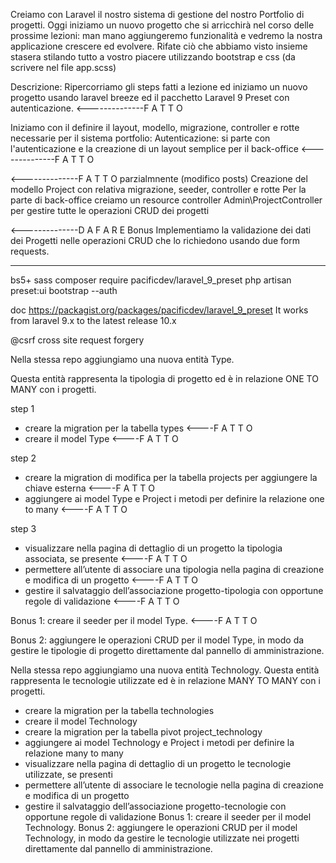 Creiamo con Laravel il nostro sistema di gestione del nostro Portfolio di progetti.
Oggi iniziamo un nuovo progetto che si arricchirà nel corso delle prossime lezioni: man mano aggiungeremo funzionalità e vedremo la nostra applicazione crescere ed evolvere.
Rifate ciò che abbiamo visto insieme stasera stilando tutto a vostro piacere utilizzando bootstrap e css (da scrivere nel file app.scss)

Descrizione:
Ripercorriamo gli steps fatti a lezione ed iniziamo un nuovo progetto usando laravel breeze ed il pacchetto Laravel 9 Preset con autenticazione.  <--------------F A T T O

Iniziamo con il definire il layout, modello, migrazione, controller e rotte necessarie per il sistema portfolio:
Autenticazione: si parte con l'autenticazione e la creazione di un layout semplice per il back-office <--------------F A T T O

<--------------F A T T O parzialmnente (modifico posts)
Creazione del modello Project con relativa migrazione, seeder, controller e rotte
Per la parte di back-office creiamo un resource controller Admin\ProjectController per gestire tutte le operazioni CRUD dei progetti

<--------------D A    F A R E
Bonus
Implementiamo la validazione dei dati dei Progetti nelle operazioni CRUD che lo richiedono usando due form requests.



________________________________________________________________
bs5+ sass
composer require pacificdev/laravel_9_preset
php artisan preset:ui bootstrap --auth

doc
https://packagist.org/packages/pacificdev/laravel_9_preset
It works from laravel 9.x to the latest release 10.x


@csrf cross site request forgery

Nella stessa repo aggiungiamo una nuova entità Type.

Questa entità rappresenta la tipologia di progetto ed è in relazione ONE TO MANY con i progetti.

step 1
- creare la migration per la tabella types <----F A T T O
- creare il model Type <----F A T T O

step 2
- creare la migration di modifica per la tabella projects per aggiungere la chiave esterna  <----F A T T O
- aggiungere ai model Type e Project i metodi per definire la relazione one to many <----F A T T O

step 3
- visualizzare nella pagina di dettaglio di un progetto la tipologia associata, se presente <----F A T T O
- permettere all’utente di associare una tipologia nella pagina di creazione e modifica di un  progetto  <----F A T T O
- gestire il salvataggio dell’associazione progetto-tipologia con opportune regole di validazione  <----F A T T O

Bonus 1: creare il seeder per il model Type.  <----F A T T O

Bonus 2: aggiungere le operazioni CRUD per il model Type, in modo da gestire le tipologie di progetto direttamente dal pannello di amministrazione.


Nella stessa repo  aggiungiamo una nuova entità Technology.
Questa entità rappresenta le tecnologie utilizzate ed è in relazione MANY TO MANY con i progetti.

- creare la migration per la tabella technologies 
- creare il model Technology
- creare la migration per la tabella pivot project_technology
- aggiungere ai model Technology e Project i metodi per definire la relazione many to many
- visualizzare nella pagina di dettaglio di un progetto le tecnologie utilizzate, se presenti
- permettere all’utente di associare le tecnologie nella pagina di creazione e modifica di un progetto
- gestire il salvataggio dell’associazione progetto-tecnologie con opportune regole di validazione
Bonus 1: creare il seeder per il model Technology.
Bonus 2: aggiungere le operazioni CRUD per il model Technology, in modo da gestire le tecnologie utilizzate nei progetti direttamente dal pannello di amministrazione.


